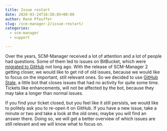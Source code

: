 ```yaml
---
title: Issue restart
date: 2020-03-24T16:58:05+00:00
author: René Pfeuffer
slug: /scm-manager-2/issue-restart/
categories:
  - scm-manager
  - support

---
```

Over the years, SCM-Manager received a lot of attention and a lot of people had questions. Some of them led to issues on BitBucket, which were [migrated to GitHub](https://www.scm-manager.org/scm-manager-2/we-migrated-to-github/) not long ago. With the release of SCM-Manager 2 getting closer, we would like to get rid of old issues, because we would like to focus on the important, still relevant ones. So we decided to use <a href="https://github.com/apps/stale" target="_blank" rel="noopener noreferrer">GitHub Stale</a>, a little bot that closes issues that had no activity for quite some time. Tickets like enhancements, will not be affected by the bot, because they may take a longer than normal issues.

If you find your ticket closed, but you feel like it still persists, we would like to politely ask you to re-open it on GitHub. If you have a new issue, take a minute or two and take a look at the old ones; maybe you will find an answer there. Doing so, we will get a better overview of which issues are still relevant and we will know what to focus on.


